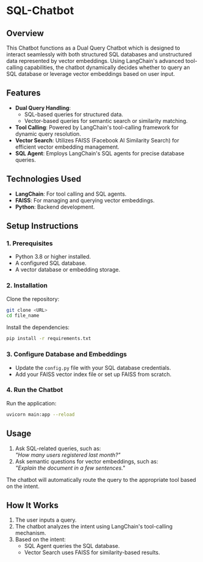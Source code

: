 # SQL-Chatbot

## **Overview**  
This Chatbot functions as a Dual Query Chatbot which is designed to interact seamlessly with both structured SQL databases and unstructured data represented by vector embeddings. Using LangChain's advanced tool-calling capabilities, the chatbot dynamically decides whether to query an SQL database or leverage vector embeddings based on user input.  

## **Features**  
- **Dual Query Handling**:  
  - SQL-based queries for structured data.  
  - Vector-based queries for semantic search or similarity matching.  
- **Tool Calling**: Powered by LangChain's tool-calling framework for dynamic query resolution.  
- **Vector Search**: Utilizes FAISS (Facebook AI Similarity Search) for efficient vector embedding management.  
- **SQL Agent**: Employs LangChain's SQL agents for precise database queries.  

## **Technologies Used**  
- **LangChain**: For tool calling and SQL agents.  
- **FAISS**: For managing and querying vector embeddings.  
- **Python**: Backend development.  

## **Setup Instructions**  

### **1. Prerequisites**  
- Python 3.8 or higher installed.  
- A configured SQL database.  
- A vector database or embedding storage.  

### **2. Installation**  
Clone the repository:  
```bash
git clone <URL>
cd file_name
```

Install the dependencies:  
```bash
pip install -r requirements.txt
```

### **3. Configure Database and Embeddings**  
- Update the `config.py` file with your SQL database credentials.  
- Add your FAISS vector index file or set up FAISS from scratch.  

### **4. Run the Chatbot**  
Run the application:  
```bash
uvicorn main:app --reload
```

## **Usage**  
1. Ask SQL-related queries, such as:  
   *"How many users registered last month?"*  
2. Ask semantic questions for vector embeddings, such as:  
   *"Explain the document in a few sentences."*  

The chatbot will automatically route the query to the appropriate tool based on the intent.  

## **How It Works**  
1. The user inputs a query.  
2. The chatbot analyzes the intent using LangChain's tool-calling mechanism.  
3. Based on the intent:  
   - SQL Agent queries the SQL database.  
   - Vector Search uses FAISS for similarity-based results.  

